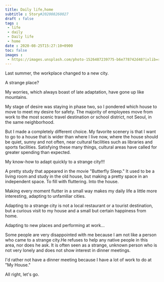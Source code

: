 ```yaml
---
title: Daily life,home
subtitle : Story#202008260027
draft : false
tags :
 - life
 - daily
 - Daily life
 - home
date : 2020-08-25T15:27:10+0900
toc: false
images : 
 - https://images.unsplash.com/photo-1526487239775-b6e778742d48?ixlib=rb-1.2.1&q=80&fm=jpg&crop=entropy&cs=tinysrgb&w=1080&fit=max&ixid=eyJhcHBfaWQiOjE1NTU0OX0
---
```


Last summer, the workplace changed to a new city.  

A strange place?  

My worries, which always boast of late adaptation, have gone up like mountains.  

  

My stage of desire was staying in phase two, so I pondered which house to move to meet my desire for safety. The majority of employees move from work to the most scenic travel destination or school district, not Seoul, in the same neighborhood.  

But I made a completely different choice. My favorite scenery is that I want to go to a house that is wider than where I live now, where the house should be quiet, sunny and not often, near cultural facilities such as libraries and sports facilities. Satisfying these many things, cultural areas have called for greater spending than expected.  

My know-how to adapt quickly to a strange city!!!  

A pretty study that appeared in the movie "Butterfly Sleep." It used to be a living room and study in the old house, but making a pretty space in an independent space. To fill with fluttering. Into the house.  

  

Making every moment flutter in a small way makes my daily life a little more interesting, adapting to unfamiliar cities.  

Adapting to a strange city is not a local restaurant or a tourist destination, but a curious visit to my house and a small but certain happiness from home.  

Adapting to new places and performing at work...  

Some people are very disappointed with me because I am not like a person who came to a strange city.He refuses to help any native people in this area, nor does he ask. It is often seen as a strange, unknown person who is not very lonely and does not show interest in dinner meetings.  

I'd rather not have a dinner meeting because I have a lot of work to do at "My House."  

All right, let's go.  

